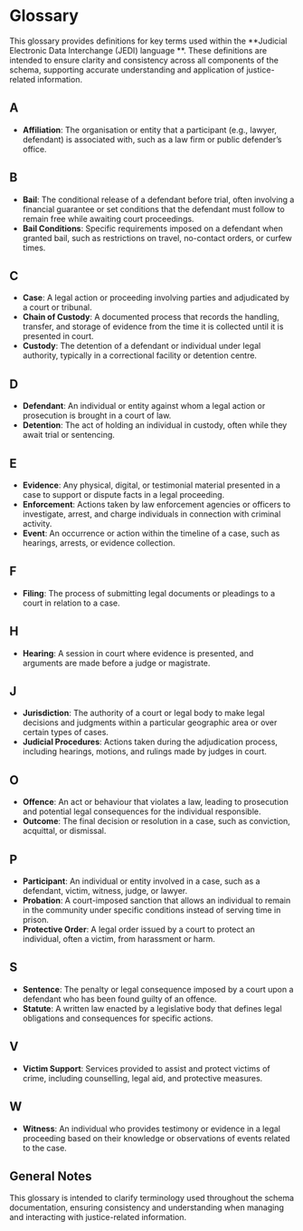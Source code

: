 # Glossary

This glossary provides definitions for key terms used within the **Judicial Electronic Data Interchange (JEDI) language **. These definitions are intended to ensure clarity and consistency across all components of the schema, supporting accurate understanding and application of justice-related information.

## A

- **Affiliation**: The organisation or entity that a participant (e.g., lawyer, defendant) is associated with, such as a law firm or public defender’s office.

## B

- **Bail**: The conditional release of a defendant before trial, often involving a financial guarantee or set conditions that the defendant must follow to remain free while awaiting court proceedings.
- **Bail Conditions**: Specific requirements imposed on a defendant when granted bail, such as restrictions on travel, no-contact orders, or curfew times.

## C

- **Case**: A legal action or proceeding involving parties and adjudicated by a court or tribunal.
- **Chain of Custody**: A documented process that records the handling, transfer, and storage of evidence from the time it is collected until it is presented in court.
- **Custody**: The detention of a defendant or individual under legal authority, typically in a correctional facility or detention centre.

## D

- **Defendant**: An individual or entity against whom a legal action or prosecution is brought in a court of law.
- **Detention**: The act of holding an individual in custody, often while they await trial or sentencing.

## E

- **Evidence**: Any physical, digital, or testimonial material presented in a case to support or dispute facts in a legal proceeding.
- **Enforcement**: Actions taken by law enforcement agencies or officers to investigate, arrest, and charge individuals in connection with criminal activity.
- **Event**: An occurrence or action within the timeline of a case, such as hearings, arrests, or evidence collection.

## F

- **Filing**: The process of submitting legal documents or pleadings to a court in relation to a case.

## H

- **Hearing**: A session in court where evidence is presented, and arguments are made before a judge or magistrate.

## J

- **Jurisdiction**: The authority of a court or legal body to make legal decisions and judgments within a particular geographic area or over certain types of cases.
- **Judicial Procedures**: Actions taken during the adjudication process, including hearings, motions, and rulings made by judges in court.

## O

- **Offence**: An act or behaviour that violates a law, leading to prosecution and potential legal consequences for the individual responsible.
- **Outcome**: The final decision or resolution in a case, such as conviction, acquittal, or dismissal.

## P

- **Participant**: An individual or entity involved in a case, such as a defendant, victim, witness, judge, or lawyer.
- **Probation**: A court-imposed sanction that allows an individual to remain in the community under specific conditions instead of serving time in prison.
- **Protective Order**: A legal order issued by a court to protect an individual, often a victim, from harassment or harm.

## S

- **Sentence**: The penalty or legal consequence imposed by a court upon a defendant who has been found guilty of an offence.
- **Statute**: A written law enacted by a legislative body that defines legal obligations and consequences for specific actions.

## V

- **Victim Support**: Services provided to assist and protect victims of crime, including counselling, legal aid, and protective measures.

## W

- **Witness**: An individual who provides testimony or evidence in a legal proceeding based on their knowledge or observations of events related to the case.

## General Notes

This glossary is intended to clarify terminology used throughout the schema documentation, ensuring consistency and understanding when managing and interacting with justice-related information.
